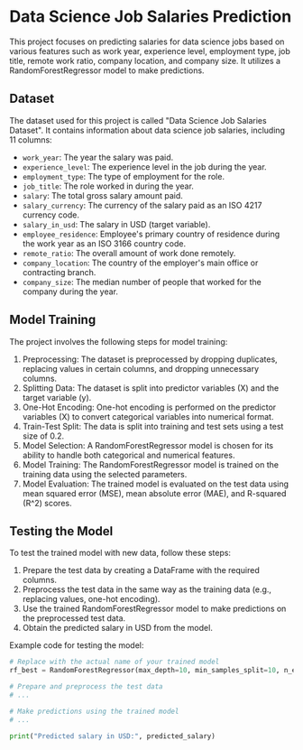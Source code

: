 # Data Science Job Salaries Prediction

This project focuses on predicting salaries for data science jobs based on various features such as work year, experience level, employment type, job title, remote work ratio, company location, and company size. It utilizes a RandomForestRegressor model to make predictions.

## Dataset

The dataset used for this project is called "Data Science Job Salaries Dataset". It contains information about data science job salaries, including 11 columns:

- `work_year`: The year the salary was paid.
- `experience_level`: The experience level in the job during the year.
- `employment_type`: The type of employment for the role.
- `job_title`: The role worked in during the year.
- `salary`: The total gross salary amount paid.
- `salary_currency`: The currency of the salary paid as an ISO 4217 currency code.
- `salary_in_usd`: The salary in USD (target variable).
- `employee_residence`: Employee's primary country of residence during the work year as an ISO 3166 country code.
- `remote_ratio`: The overall amount of work done remotely.
- `company_location`: The country of the employer's main office or contracting branch.
- `company_size`: The median number of people that worked for the company during the year.

## Model Training

The project involves the following steps for model training:

1. Preprocessing: The dataset is preprocessed by dropping duplicates, replacing values in certain columns, and dropping unnecessary columns.
2. Splitting Data: The dataset is split into predictor variables (X) and the target variable (y).
3. One-Hot Encoding: One-hot encoding is performed on the predictor variables (X) to convert categorical variables into numerical format.
4. Train-Test Split: The data is split into training and test sets using a test size of 0.2.
5. Model Selection: A RandomForestRegressor model is chosen for its ability to handle both categorical and numerical features.
6. Model Training: The RandomForestRegressor model is trained on the training data using the selected parameters.
7. Model Evaluation: The trained model is evaluated on the test data using mean squared error (MSE), mean absolute error (MAE), and R-squared (R^2) scores.

## Testing the Model

To test the trained model with new data, follow these steps:

1. Prepare the test data by creating a DataFrame with the required columns.
2. Preprocess the test data in the same way as the training data (e.g., replacing values, one-hot encoding).
3. Use the trained RandomForestRegressor model to make predictions on the preprocessed test data.
4. Obtain the predicted salary in USD from the model.

Example code for testing the model:

```python
# Replace with the actual name of your trained model
rf_best = RandomForestRegressor(max_depth=10, min_samples_split=10, n_estimators=50, random_state=0)

# Prepare and preprocess the test data
# ...

# Make predictions using the trained model
# ...

print("Predicted salary in USD:", predicted_salary)
